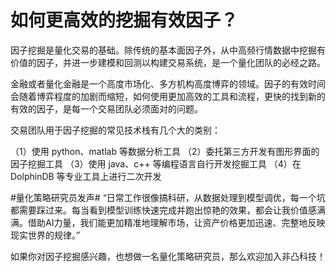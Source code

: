 # 如何更高效的挖掘有效因子？

因子挖掘是量化交易的基础。除传统的基本面因子外，从中高频行情数据中挖掘有价值的因子，并进一步建模和回测以构建交易系统，是一个量化团队的必经之路。

金融或者量化金融是一个高度市场化、多方机构高度博弈的领域。因子的有效时间会随着博弈程度的加剧而缩短，如何使用更加高效的工具和流程，更快的找到新的有效的因子，是每一个交易团队必须面对的问题。

交易团队用于因子挖掘的常见技术栈有几个大的类别：

（1）使用 python、matlab 等数据分析工具
（2）委托第三方开发有图形界面的因子挖掘工具
（3）使用 java、c++ 等编程语言自行开发挖掘工具
（4）在 DolphinDB 等专业工具上进行二次开发

#量化策略研究员发声#
“日常工作很像搞科研，从数据处理到模型调优，每一个坑都需要踩过来。每当看到模型训练快速完成并跑出惊艳的效果，都会让我价值感满满。借助AI力量，我们能更加精准地理解市场，让资产价格更加迅速、完整地反映现实世界的规律。”

如果你对因子挖掘感兴趣，也想做一名量化策略研究员，那么欢迎加入非凸科技！

